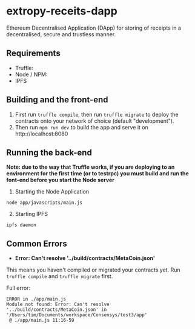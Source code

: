 # extropy-receits-dapp
Ethereum Decentralised Application (DApp) for storing of receipts in a decentralised, secure and trustless manner.

## Requirements

* Truffle:
* Node / NPM:
* IPFS

## Building and the front-end

1. First run `truffle compile`, then run `truffle migrate` to deploy the contracts onto your network of choice (default "development").
2. Then run `npm run dev` to build the app and serve it on http://localhost:8080

## Running the back-end

**Note: due to the way that Truffle works, if you are deploying to an environment for the first time (or to testrpc) you must build and run the font-end before you start the Node server**

1. Starting the Node Application
```
node app/javascripts/main.js
```
2. Starting IPFS
```
ipfs daemon
```

## Common Errors

* **Error: Can't resolve '../build/contracts/MetaCoin.json'**

This means you haven't compiled or migrated your contracts yet. Run `truffle compile` and `truffle migrate` first.

Full error:

```
ERROR in ./app/main.js
Module not found: Error: Can't resolve '../build/contracts/MetaCoin.json' in '/Users/tim/Documents/workspace/Consensys/test3/app'
 @ ./app/main.js 11:16-59
```
